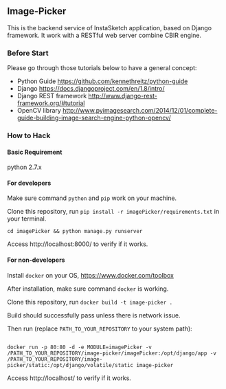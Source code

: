 ## Image-Picker

This is the backend service of InstaSketch application, based on Django framework. It work with a RESTful web server combine CBIR engine.

### Before Start

Please go through those tutorials below to have a general concept:
  - Python Guide https://github.com/kennethreitz/python-guide
  - Django https://docs.djangoproject.com/en/1.8/intro/
  - Django REST framework http://www.django-rest-framework.org/#tutorial
  - OpenCV library http://www.pyimagesearch.com/2014/12/01/complete-guide-building-image-search-engine-python-opencv/


### How to Hack

#### Basic Requirement

python 2.7.x

#### For developers

Make sure command `python` and `pip` work on your machine.

Clone this repository, run `pip install -r imagePicker/requirements.txt` in your terminal.

`cd imagePicker && python manage.py runserver`

Access http://localhost:8000/ to verify if it works.


#### For non-developers

Install `docker` on your OS, https://www.docker.com/toolbox

After installation, make sure command `docker` is working.

Clone this repository, run `docker build -t image-picker .`

Build should successfully pass unless there is network issue.

Then run (replace `PATH_TO_YOUR_REPOSITORY` to your system path):

```  

docker run -p 80:80 -d -e MODULE=imagePicker -v /PATH_TO_YOUR_REPOSITORY/image-picker/imagePicker:/opt/django/app -v /PATH_TO_YOUR_REPOSITORY/image-picker/static:/opt/django/volatile/static image-picker

```
Access http://localhost/ to verify if it works.
